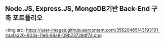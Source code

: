 ## Node.JS, Express.JS, MongoDB기반 Back-End 구축 포트폴리오

<img src=https://user-images.githubusercontent.com/35620465/43193191-4aafa326-903a-11e8-89a8-09b23739df74.png
